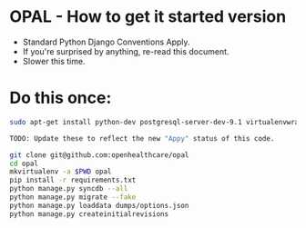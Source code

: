 OPAL - How to get it started version
======

* Standard Python Django Conventions Apply.
* If you're surprised by anything, re-read this document.
* Slower this time.

Do this once:
=========

```bash
sudo apt-get install python-dev postgresql-server-dev-9.1 virtualenvwrapper

TODO: Update these to reflect the new "Appy" status of this code.

git clone git@github.com:openhealthcare/opal
cd opal
mkvirtualenv -a $PWD opal
pip install -r requirements.txt
python manage.py syncdb --all
python manage.py migrate --fake
python manage.py loaddata dumps/options.json
python manage.py createinitialrevisions
```

